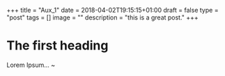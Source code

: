+++
title = "Aux_1"
date = 2018-04-02T19:15:15+01:00
draft = false
type = "post"
tags = []
image = ""
description = "this is a great post."
+++

# The first heading

Lorem Ipsum...
~
